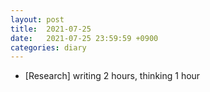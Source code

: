 ```yaml
---
layout: post
title:  2021-07-25
date:   2021-07-25 23:59:59 +0900
categories: diary
---
```


- [Research] writing 2 hours, thinking 1 hour
